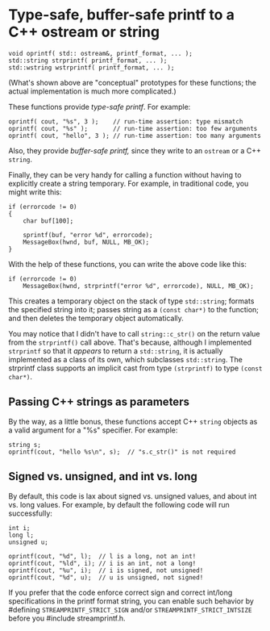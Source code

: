 Type-safe, buffer-safe printf to a C++ ostream or string
========================================================

    void oprintf( std:: ostream&, printf_format, ... );
    std::string strprintf( printf_format, ... );
    std::wstring wstrprintf( printf_format, ... );

(What's shown above are "conceptual" prototypes for these functions; the
actual implementation is much more complicated.)

These functions provide _type-safe printf_.  For example:

    oprintf( cout, "%s", 3 );    // run-time assertion: type mismatch
    oprintf( cout, "%s" );       // run-time assertion: too few arguments
    oprintf( cout, "hello", 3 ); // run-time assertion: too many arguments

Also, they provide _buffer-safe printf,_ since they write to an `ostream` or a
C++ `string`.

Finally, they can be very handy for calling a function without having to
explicitly create a string temporary. For example, in traditional code,
you might write this:

    if (errorcode != 0)
    {
        char buf[100];

        sprintf(buf, "error %d", errorcode);
        MessageBox(hwnd, buf, NULL, MB_OK);
    }

With the help of these functions, you can write the above code like this:

    if (errorcode != 0)
        MessageBox(hwnd, strprintf("error %d", errorcode), NULL, MB_OK);

This creates a temporary object on the stack of type `std::string`; formats
the specified string into it; passes string as a `(const char*)` to the
function; and then deletes the temporary object automatically.

You may notice that I didn't have to call `string::c_str()` on the return
value from the `strprintf()` call above.  That's because, although I
implemented `strprintf` so that it _appears_ to return a `std::string`,
it is actually implemented as a class of its own, which subclasses
`std::string`. The strprintf class supports an implicit cast from type
`(strprintf)` to type `(const char*)`.

Passing C++ strings as parameters
---------------------------------

By the way, as a little bonus, these functions accept C++ `string` objects as
a valid argument for a "%s" specifier.  For example:

    string s;
    oprintf(cout, "hello %s\n", s);  // "s.c_str()" is not required

Signed vs. unsigned, and int vs. long
-------------------------------------

By default, this code is lax about signed vs. unsigned values, and about int
vs. long values.  For example, by default the following code will run
successfully:

    int i;
    long l;
    unsigned u;

    oprintf(cout, "%d", l);  // l is a long, not an int!
    oprintf(cout, "%ld", i); // i is an int, not a long!
    oprintf(cout, "%u", i);  // i is signed, not unsigned!
    oprintf(cout, "%d", u);  // u is unsigned, not signed!

If you prefer that the code enforce correct sign and correct int/long
specifications in the printf format string, you can enable such behavior
by #defining `STREAMPRINTF_STRICT_SIGN` and/or `STREAMPRINTF_STRICT_INTSIZE`
before you #include streamprintf.h.
